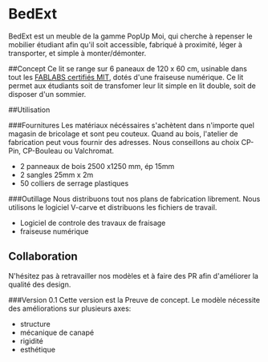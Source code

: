 # BedExt

BedExt est un meuble de la gamme PopUp Moi, qui cherche à repenser le mobilier étudiant afin qu'il soit accessible, fabriqué à proximité, léger à transporter, et simple à monter/démonter.

##Concept
Ce lit se range sur 6 paneaux de 120 x 60 cm, usinable dans tout les [FABLABS certifiés MIT](http://fablabs.io/ ), dotés d'une fraiseuse numérique. Ce lit permet aux étudiants soit de transfomer leur lit simple en lit double, soit de disposer d'un sommier. 

##Utilisation

###Fournitures
Les matériaux nécéssaires s'achètent dans n'importe quel magasin de bricolage et sont peu couteux. Quand au bois, l'atelier de fabrication peut vous fournir des adresses. Nous conseillons au choix CP-Pin, CP-Bouleau ou Valchromat.
* 2 panneaux de bois 2500 x1250 mm, ép 15mm
* 2 sangles 25mm x 2m
* 50 colliers de serrage plastiques

###Outillage
Nous distribuons tout nos plans de fabrication librement. Nous utilisons le logiciel V-carve et distribuons les fichiers de travail.
* Logiciel de controle des travaux de fraisage
* fraiseuse numérique

## Collaboration
N'hésitez pas à retravailler nos modèles et à faire des PR afin d'améliorer la qualité des design.

###Version 0.1
Cette version est la Preuve de concept. Le modèle nécessite des améliorations sur plusieurs axes:
* structure
* mécanique de canapé
* rigidité
* esthétique